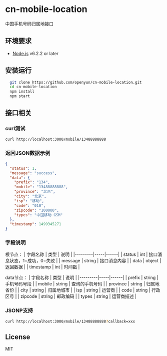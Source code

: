 # cn-mobile-location
中国手机号码归属地接口

## 环境要求
* [Node.js](https://nodejs.org) v6.2.2 or later

## 安装运行
```bash
  git clone https://github.com/openyun/cn-mobile-location.git
  cd cn-mobile-location
  npm install 
  npm start
```
## 接口相关
### curl测试
```bash
curl http://localhost:3000/mobile/13488888888
```
### 返回JSON数据示例
``` json
{
  "status": 1,
  "message": "success",
  "data": {
    "prefix": "134",
    "mobile": "13488888888",
    "province": "北京",
    "city": "北京",
    "isp": "移动",
    "code": "010",
    "zipcode": "100000",
    "types": "中国移动 GSM"
  },
  "timestamp": 1499345271
}
```
### 字段说明
根节点：
| 字段名称 | 类型 | 说明 |
|---------|-----|------|
| status | int | 接口消息状态，1=成功，0=失败 |
| message | string | 接口消息内容 |
| data | object | 返回数据 |
| timestamp | int | 时间戳 |

data节点：
| 字段名称 | 类型 | 说明 |
|---------|-----|------|
| prefix | string | 手机号码号段 |
| mobile | string | 查询的手机号码 |
| province | string | 归属地省份 |
| city | string | 归属地城市 |
| isp | string | 运营商 |
| code | string | 行政区号 |
| zipcode | string | 邮政编码 |
| types | string | 运营商描述 |

### JSONP支持
```bash
curl http://localhost:3000/mobile/13488888888?callback=xxx
```
## License
MIT